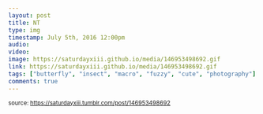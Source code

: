 ```yaml
---
layout: post
title: NT
type: img
timestamp: July 5th, 2016 12:00pm
audio: 
video: 
image: https://saturdayxiii.github.io/media/146953498692.gif
link: https://saturdayxiii.github.io/media/146953498692.gif
tags: ["butterfly", "insect", "macro", "fuzzy", "cute", "photography"]
comments: true
---
```

  
<small>source: https://saturdayxiii.tumblr.com/post/146953498692</small>